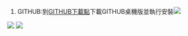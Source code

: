 1. GITHUB:到[GITHUB下載點](https://windows.github.com/)下載GITHUB桌機版並執行安裝![](https://dl.dropboxusercontent.com/s/x6c7mz9ydbf4gy1/%E6%9C%AA%E5%91%BD%E5%90%8D9.png?dl=0)

![](https://dl.dropboxusercontent.com/s/6kv3tctzph8lzrr/%E6%9C%AA%E5%91%BD%E5%90%8D10.png?dl=0)
![](https://dl.dropboxusercontent.com/s/vu2fxw84l4do684/%E6%9C%AA%E5%91%BD%E5%90%8D11.png?dl=0)
